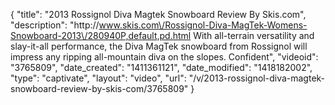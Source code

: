 {
    "title": "2013 Rossignol Diva Magtek Snowboard Review By Skis.com",
    "description": "http:\/\/www.skis.com\/Rossignol-Diva-MagTek-Womens-Snowboard-2013\/280940P,default,pd.html  With all-terrain versatility and slay-it-all performance, the Diva MagTek snowboard from Rossignol will impress any ripping all-mountain diva on the slopes. Confident",
    "videoid": "3765809",
    "date_created": "1411361121",
    "date_modified": "1418182002",
    "type": "captivate",
    "layout": "video",
    "url": "\/v\/2013-rossignol-diva-magtek-snowboard-review-by-skis-com\/3765809"
}